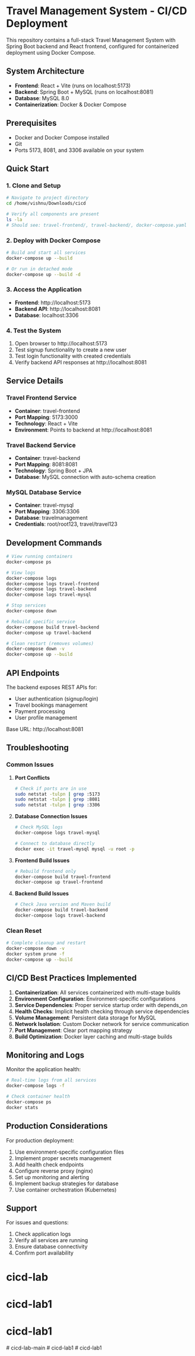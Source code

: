 # Travel Management System - CI/CD Deployment

This repository contains a full-stack Travel Management System with Spring Boot backend and React frontend, configured for containerized deployment using Docker Compose.

## System Architecture

- **Frontend**: React + Vite (runs on localhost:5173)
- **Backend**: Spring Boot + MySQL (runs on localhost:8081) 
- **Database**: MySQL 8.0
- **Containerization**: Docker & Docker Compose

## Prerequisites

- Docker and Docker Compose installed
- Git
- Ports 5173, 8081, and 3306 available on your system

## Quick Start

### 1. Clone and Setup
```bash
# Navigate to project directory
cd /home/vishnu/Downloads/cicd

# Verify all components are present
ls -la
# Should see: travel-frontend/, travel-backend/, docker-compose.yaml
```

### 2. Deploy with Docker Compose
```bash
# Build and start all services
docker-compose up --build

# Or run in detached mode
docker-compose up --build -d
```

### 3. Access the Application
- **Frontend**: http://localhost:5173
- **Backend API**: http://localhost:8081
- **Database**: localhost:3306

### 4. Test the System
1. Open browser to http://localhost:5173
2. Test signup functionality to create a new user
3. Test login functionality with created credentials
4. Verify backend API responses at http://localhost:8081

## Service Details

### Travel Frontend Service
- **Container**: travel-frontend
- **Port Mapping**: 5173:3000
- **Technology**: React + Vite
- **Environment**: Points to backend at http://localhost:8081

### Travel Backend Service
- **Container**: travel-backend
- **Port Mapping**: 8081:8081
- **Technology**: Spring Boot + JPA
- **Database**: MySQL connection with auto-schema creation

### MySQL Database Service
- **Container**: travel-mysql
- **Port Mapping**: 3306:3306
- **Database**: travelmanagement
- **Credentials**: root/root123, travel/travel123

## Development Commands

```bash
# View running containers
docker-compose ps

# View logs
docker-compose logs
docker-compose logs travel-frontend
docker-compose logs travel-backend
docker-compose logs travel-mysql

# Stop services
docker-compose down

# Rebuild specific service
docker-compose build travel-backend
docker-compose up travel-backend

# Clean restart (removes volumes)
docker-compose down -v
docker-compose up --build
```

## API Endpoints

The backend exposes REST APIs for:
- User authentication (signup/login)
- Travel bookings management
- Payment processing
- User profile management

Base URL: http://localhost:8081

## Troubleshooting

### Common Issues

1. **Port Conflicts**
   ```bash
   # Check if ports are in use
   sudo netstat -tulpn | grep :5173
   sudo netstat -tulpn | grep :8081
   sudo netstat -tulpn | grep :3306
   ```

2. **Database Connection Issues**
   ```bash
   # Check MySQL logs
   docker-compose logs travel-mysql
   
   # Connect to database directly
   docker exec -it travel-mysql mysql -u root -p
   ```

3. **Frontend Build Issues**
   ```bash
   # Rebuild frontend only
   docker-compose build travel-frontend
   docker-compose up travel-frontend
   ```

4. **Backend Build Issues**
   ```bash
   # Check Java version and Maven build
   docker-compose build travel-backend
   docker-compose logs travel-backend
   ```

### Clean Reset
```bash
# Complete cleanup and restart
docker-compose down -v
docker system prune -f
docker-compose up --build
```

## CI/CD Best Practices Implemented

1. **Containerization**: All services containerized with multi-stage builds
2. **Environment Configuration**: Environment-specific configurations
3. **Service Dependencies**: Proper service startup order with depends_on
4. **Health Checks**: Implicit health checking through service dependencies
5. **Volume Management**: Persistent data storage for MySQL
6. **Network Isolation**: Custom Docker network for service communication
7. **Port Management**: Clear port mapping strategy
8. **Build Optimization**: Docker layer caching and multi-stage builds

## Monitoring and Logs

Monitor the application health:
```bash
# Real-time logs from all services
docker-compose logs -f

# Check container health
docker-compose ps
docker stats
```

## Production Considerations

For production deployment:
1. Use environment-specific configuration files
2. Implement proper secrets management
3. Add health check endpoints
4. Configure reverse proxy (nginx)
5. Set up monitoring and alerting
6. Implement backup strategies for database
7. Use container orchestration (Kubernetes)

## Support

For issues and questions:
1. Check application logs
2. Verify all services are running
3. Ensure database connectivity
4. Confirm port availability
# cicd-lab
# cicd-lab1
# cicd-lab1
#   c i c d - l a b - m a i n  
 #   c i c d - l a b 1  
 #   c i c d - l a b 1  
 